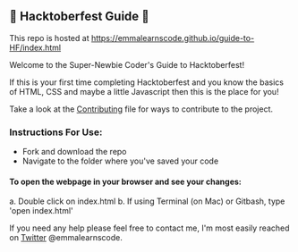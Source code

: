 ## 🎃 Hacktoberfest Guide 🎃  

This repo is hosted at https://emmalearnscode.github.io/guide-to-HF/index.html

Welcome to the Super-Newbie Coder's Guide to Hacktoberfest!

If this is your first time completing Hacktoberfest and you know the basics of HTML, CSS and maybe a little Javascript then this is the place for you!

Take a look at the [Contributing](CONTRIBUTING.md) file for ways to contribute to the project.

### Instructions For Use:
- Fork and download the repo
- Navigate to the folder where you've saved your code

#### To open the webpage in your browser and see your changes:
a. Double click on index.html
b. If using Terminal (on Mac) or Gitbash, type 'open index.html'

If you need any help please feel free to contact me, I'm most easily reached on [Twitter](https://twitter.com/emmalearnscode) @emmalearnscode.
